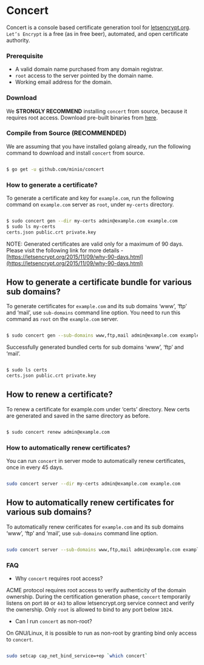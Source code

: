 # Concert
Concert is a console based certificate generation tool for [letsencrypt.org](https://letsencrypt.org/). `Let’s Encrypt` is a free (as in free beer), automated, and open certificate authority.

### Prerequisite

* A valid domain name purchased from any domain registrar.
* `root` access to the server pointed by the domain name.
* Working email address for the domain.

### Download

We **STRONGLY RECOMMEND** installing `concert` from source, because it requires root access. Download pre-built binaries from [here](https://github.com/minio/concert/releases).

### Compile from Source (RECOMMENDED)

We are assuming that you have installed golang already, run the following command to download and install `concert` from source.

```sh

$ go get -u github.com/minio/concert

```

### How to generate a certificate?

To generate a certificate and key for `example.com`, run the following command on `example.com` server as `root`, under `my-certs` directory.

```sh

$ sudo concert gen --dir my-certs admin@example.com example.com
$ sudo ls my-certs
certs.json public.crt private.key

```

NOTE: Generated certificates are valid only for a maximum of 90 days. Please visit the following link for more details - [https://letsencrypt.org/2015/11/09/why-90-days.html](https://letsencrypt.org/2015/11/09/why-90-days.html)

## How to generate a certificate bundle for various sub domains?

To generate certificates for `example.com` and its sub domains ‘www’, ‘ftp’ and ‘mail’, use `sub-domains` command line option. You need to run this command as `root` on the `example.com` server.

```sh

$ sudo concert gen --sub-domains www,ftp,mail admin@example.com example.com

```

Successfully generated bundled certs for sub domains ‘www’, ‘ftp’ and ‘mail’.

```bash

$ sudo ls certs
certs.json public.crt private.key

```

## How to renew a certificate?

To renew a certificate for example.com under ‘certs’ directory. New certs are generated and saved in the same directory as before.

```sh

$ sudo concert renew admin@example.com

```

### How to automatically renew certificates?

You can run `concert` in server mode to automatically renew certificates, once in every 45 days.

```sh

sudo concert server --dir my-certs admin@example.com example.com

```

## How to automatically renew certificates for various sub domains?

To automatically renew cerificates for `example.com` and its sub domains ‘www’, ‘ftp’ and ‘mail’, use `sub-domains` command line option.

```sh

sudo concert server --sub-domains www,ftp,mail admin@example.com example.com

```

### FAQ

* Why `concert` requires root access?

ACME protocol requires root access to verify authenticity of the domain ownership. During the certification generation phase, `concert` temporarily listens on port `80` or `443` to allow letsencrypt.org service connect and verify the ownership. Only `root` is allowed to bind to any port below `1024`.

* Can I run `concert` as non-root?

On GNU/Linux, it is possible to run as non-root by granting bind only access to  `concert`.

```sh

sudo setcap cap_net_bind_service=+ep `which concert`

```
